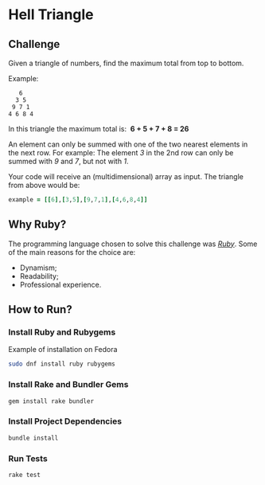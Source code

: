# Hell Triangle

## Challenge

Given a triangle of numbers, find the maximum total from top to bottom.

Example:


```
   6
  3 5
 9 7 1
4 6 8 4
```

In this triangle the maximum total is: ​ **6 + 5 + 7 + 8 = 26**

An element can only be summed with one of the two nearest elements in the next row.
For example: The element *3* in the 2nd row can only be summed with *9* and *7*, but not with
*1*.

Your code will receive an (multidimensional) array as input.
The triangle from above would be:

``` ruby
example = [[6],[3,5],[9,7,1],[4,6,8,4]]
```

## Why Ruby?

The programming language chosen to solve this challenge was [*Ruby*](https://www.ruby-lang.org/en/). Some of the main reasons for the choice are:

* Dynamism;
* Readability;
* Professional experience.

## How to Run?

### Install Ruby and Rubygems

Example of installation on Fedora

``` bash
sudo dnf install ruby rubygems
```

### Install Rake and Bundler Gems

``` bash
gem install rake bundler
```

### Install Project Dependencies

``` bash
bundle install
```

### Run Tests

``` bash
rake test
```
